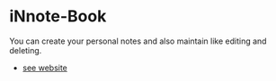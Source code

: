 # iNnote-Book

You can create your personal notes and also maintain like editing and deleting.

- [see website](https:://spexzee-notebook.netlify.app/)
